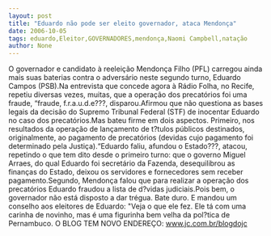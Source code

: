 ```yaml
---
layout: post
title: "Eduardo não pode ser eleito governador, ataca Mendonça"
date: 2006-10-05
tags: eduardo,Eleitor,GOVERNADORES,mendonça,Naomi Campbell,natação
author: None
---
```

O governador e candidato à reeleição Mendonça Filho (PFL) carregou ainda mais suas baterias contra o adversário neste segundo turno, Eduardo Campos (PSB).Na entrevista que concede agora à Rádio Folha, no Recife, repetiu diversas vezes, muitas, que a operação dos precatórios foi uma fraude, “fraude, f.r.a.u.d.e???, disparou.Afirmou que não questiona as bases legais da decisão do Supremo Tribunal Federal (STF) de inocentar Eduardo no caso dos precatórios.Mas bateu firme em dois aspectos. Primeiro, nos resultados da operação de lançamento de t?tulos públicos destinados, originalmente, ao pagamento de precatórios (devidas cujo pagamento foi determinado pela Justiça).“Eduardo faliu, afundou o Estado???, atacou, repetindo o que tem dito desde o primeiro turno: que o governo Miguel Arraes, do qual Eduardo foi secretário da Fazenda, desequilibrou as finanças do Estado, deixou os servidores e fornecedores sem receber pagamento.Segundo, Mendonça falou que para realizar a operação dos precatórios Eduardo fraudou a lista de d?vidas judiciais.Pois bem, o governador não está disposto a dar trégua. Bate duro. 
E mandou um conselho aos eleitores de Eduardo: \"Veja
 o que ele fez. Ele tá com uma carinha de novinho, mas é uma figurinha bem velha da pol?tica de Pernambuco.
O BLOG TEM NOVO ENDEREÇO: www.jc.com.br/blogdojc 